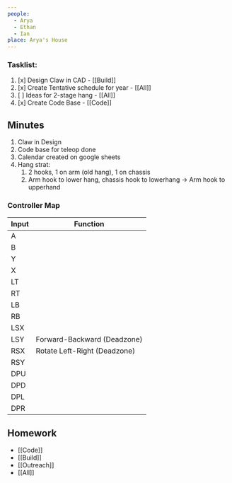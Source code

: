 ```yaml
---
people:
  - Arya
  - Ethan
  - Ian
place: Arya's House
---
```

### Tasklist:
1. [x] Design Claw in CAD - [[Build]]
2. [x] Create Tentative schedule for year - [[All]]
3. [ ] Ideas for 2-stage hang - [[All]]
4. [x] Create Code Base - [[Code]]

## Minutes
1. Claw in Design
2. Code base for teleop done
3. Calendar created on google sheets
4. Hang strat:
	1. 2 hooks, 1 on arm (old hang), 1 on chassis
	2. Arm hook to lower hang, chassis hook to lowerhang -> Arm hook to upperhand 

### Controller Map

| **Input** | **Function**                 |
| --------- | ---------------------------- |
| A         |                              |
| B         |                              |
| Y         |                              |
| X         |                              |
| LT        |                              |
| RT        |                              |
| LB        |                              |
| RB        |                              |
| LSX       |                              |
| LSY       | Forward-Backward (Deadzone)  |
| RSX       | Rotate Left-Right (Deadzone) |
| RSY       |                              |
| DPU       |                              |
| DPD       |                              |
| DPL       |                              |
| DPR       |                              |


## Homework
* [[Code]]
* [[Build]]
* [[Outreach]]
* [[All]]
